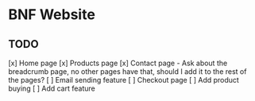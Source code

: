 # BNF Website

## TODO

[x] Home page
[x] Products page
[x] Contact page
    - Ask about the breadcrumb page, no other pages have that, should I add it to the rest of the pages?
[ ] Email sending feature
[ ] Checkout page
[ ] Add product buying
[ ] Add cart feature
